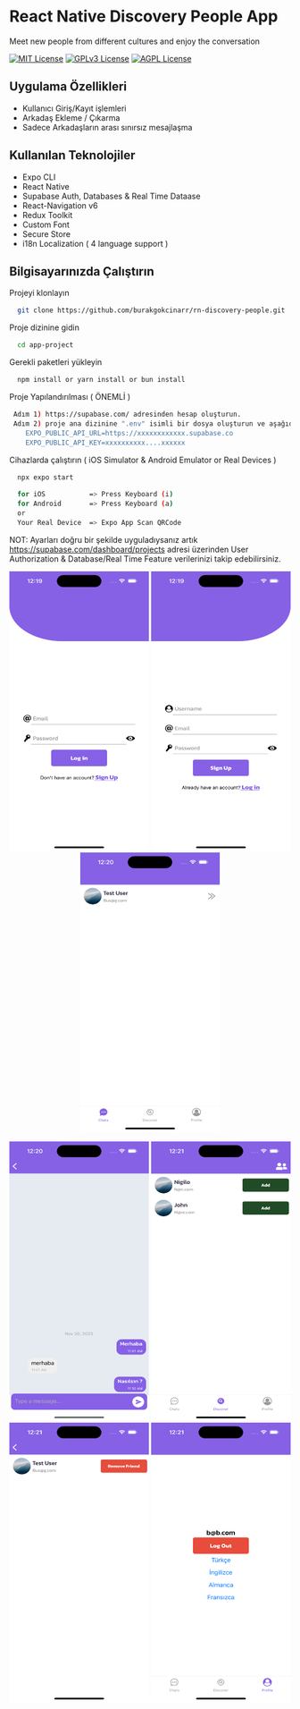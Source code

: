 # React Native Discovery People App
Meet new people from different cultures and enjoy the conversation

[![MIT License](https://img.shields.io/badge/License-MIT-green.svg)](https://choosealicense.com/licenses/mit/)
[![GPLv3 License](https://img.shields.io/badge/License-GPL%20v3-yellow.svg)](https://opensource.org/licenses/)
[![AGPL License](https://img.shields.io/badge/license-AGPL-blue.svg)](http://www.gnu.org/licenses/agpl-3.0)

## Uygulama Özellikleri
* Kullanıcı Giriş/Kayıt işlemleri
* Arkadaş Ekleme / Çıkarma
* Sadece Arkadaşların arası sınırsız mesajlaşma

## Kullanılan Teknolojiler
* Expo CLI
* React Native
* Supabase Auth, Databases & Real Time Dataase
* React-Navigation v6
* Redux Toolkit
* Custom Font
* Secure Store
* i18n Localization ( 4 language support )

## Bilgisayarınızda Çalıştırın

Projeyi klonlayın

```bash
  git clone https://github.com/burakgokcinarr/rn-discovery-people.git
```

Proje dizinine gidin

```bash
  cd app-project
```

Gerekli paketleri yükleyin

```bash
  npm install or yarn install or bun install
```
Proje Yapılandırılması ( ÖNEMLİ )

```bash
 Adım 1) https://supabase.com/ adresinden hesap oluşturun.
 Adım 2) proje ana dizinine ".env" isimli bir dosya oluşturun ve aşağıdaki uygun yerleri supabase hesabınızın API KEY'lerini değiştirin.
    EXPO_PUBLIC_API_URL=https://xxxxxxxxxxxx.supabase.co
    EXPO_PUBLIC_API_KEY=xxxxxxxxxx....xxxxxx
```

Cihazlarda çalıştırın ( iOS Simulator & Android Emulator or Real Devices )

```bash
  npx expo start
```
```bash
  for iOS           => Press Keyboard (i)
  for Android       => Press Keyboard (a)
  or
  Your Real Device  => Expo App Scan QRCode
```

NOT: Ayarları doğru bir şekilde uyguladıysanız artık https://supabase.com/dashboard/projects adresi üzerinden User Authorization & Database/Real Time Feature verilerinizi takip edebilirsiniz.

<p align="center">
  <img src="https://github.com/burakgokcinarr/rn-discovery-people/blob/main/1.png" alt="img" width="250" height="500">
  <img src="https://github.com/burakgokcinarr/rn-discovery-people/blob/main/2.png" alt="img" width="250" height="500">
  <img src="https://github.com/burakgokcinarr/rn-discovery-people/blob/main/3.png" alt="img" width="250" height="500">
</p>
<p align="center">
  <img src="https://github.com/burakgokcinarr/rn-discovery-people/blob/main/4.png" alt="img" width="250" height="500">
  <img src="https://github.com/burakgokcinarr/rn-discovery-people/blob/main/5.png" alt="img" width="250" height="500">
  <img src="https://github.com/burakgokcinarr/rn-discovery-people/blob/main/6.png" alt="img" width="250" height="500">
  <img src="https://github.com/burakgokcinarr/rn-discovery-people/blob/main/7.png" alt="img" width="250" height="500">
</p>
